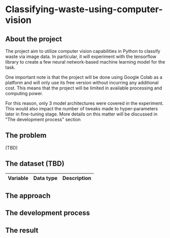 # Classifying-waste-using-computer-vision

## About the project
The project aim to utilize computer vision capabilities in Python to classify waste via image data. In particular, it will experiment with the tensorflow library to create a few neural network-based machine learning model for the task.

One important note is that the project will be done using Google Colab as a platform and will only use its free version without incurring any additional cost. This means that the project will be limited in available processing and computing power.

For this reason, only 3 model architectures were covered in the experiment. This would also impact the number of tweaks made to hyper-parameters later in fine-tuning stage. More details on this matter will be discussed in "The development process" section


## The problem
(TBD)

## The dataset (TBD)


|Variable|Data type|Description|
|---|---|---|          

## The approach

## The development process

## The result
